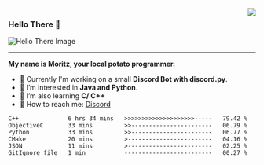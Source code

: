 <img align="right" src="https://visitor-badge.laobi.icu/badge?page_id=RealPotatoe.RealPotatoe">

### Hello There 👋

![Hello There Image](https://media.giphy.com/media/xTiIzJSKB4l7xTouE8/giphy.gif)

***

**My name is Moritz, your local potato programmer.**

* 💫 Currently I'm working on a small **Discord Bot with discord.py**.
* 🧠 I’m interested in **Java and Python**.
* 📖 I’m also learning **C/ C++**
* 💬 How to reach me: <a href="https://discord.com/users/261489152321781761">Discord</a>

<!--START_SECTION:waka-->

```text
C++              6 hrs 34 mins   >>>>>>>>>>>>>>>>>>>>-----   79.42 %
ObjectiveC       33 mins         >>-----------------------   06.79 %
Python           33 mins         >>-----------------------   06.77 %
CMake            20 mins         >------------------------   04.16 %
JSON             11 mins         >------------------------   02.25 %
GitIgnore file   1 min           -------------------------   00.27 %
```

<!--END_SECTION:waka-->
